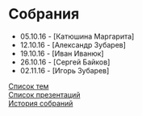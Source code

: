 # Собрания
- 05.10.16 - [Катюшина Маргарита]
- 12.10.16 - [Александр Зубарев]
- 19.10.16 - [Иван Иванюк]
- 26.10.16 - [Сергей Байков]
- 02.11.16 - [Игорь Зубарев]

[Список тем](topics.md)  
[Список презентаций](presentation.md)  
[История собраний](history.md)  

